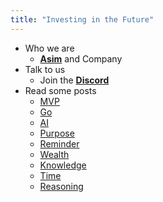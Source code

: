 ```yaml
---
title: "Investing in the Future"
---
```


- Who we are
  * [**Asim**](https://github.com/asim) and Company
- Talk to us
  * Join the [**Discord**](https://discord.gg/FjrMrxNehR)
- Read some posts
  * [MVP](/mvp)
  * [Go](/go)
  * [AI](/ai)
  * [Purpose](/purpose)
  * [Reminder](/reminder)
  * [Wealth](/wealth)
  * [Knowledge](/knowledge)
  * [Time](/time)
  * [Reasoning](/reasoning)
